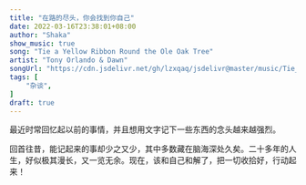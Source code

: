 ```yaml
---
title: "在路的尽头，你会找到你自己"
date: 2022-03-16T23:38:01+08:00
author: "Shaka"
show_music: true
song: "Tie a Yellow Ribbon Round the Ole Oak Tree"
artist: "Tony Orlando & Dawn"
songUrl: "https://cdn.jsdelivr.net/gh/lzxqaq/jsdelivr@master/music/Tie_a_Yellow_Ribbon_Round_the_Ole_Oak_Tree.mp3"
tags: [
    "杂谈",
]
draft: true
---
```


最近时常回忆起以前的事情，并且想用文字记下一些东西的念头越来越强烈。

回首往昔，能记起来的事却少之又少，其中多数藏在脑海深处久矣。二十多年的人生，好似极其漫长，又一览无余。现在，该和自己和解了，把一切收拾好，行动起来！
